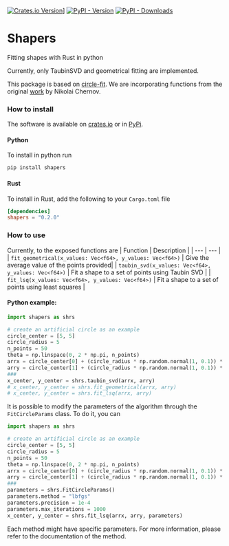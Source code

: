 [![Crates.io Version](https://img.shields.io/crates/v/shapers)](https://crates.io/crates/shapers)]
[![PyPI - Version](https://img.shields.io/pypi/v/shapers)](https://pypi.org/project/shapers/)
[![PyPI - Downloads](https://img.shields.io/pypi/dm/shapers)](https://pypi.org/project/shapers/)
# Shapers
Fitting shapes with Rust in python

Currently, only TaubinSVD and geometrical fitting are implemented. 

This package is based on [circle-fit](https://github.com/AlliedToasters/circle-fit/). We are incorporating functions from the original [work](https://people.cas.uab.edu/~mosya/cl/MATLABcircle.html) by Nikolai Chernov.


### How to install
The software is available on [crates.io](https://crates.io/crates/shapers) or in [PyPi](https://pypi.org/project/shapers/).
#### Python
To install in python run
```bash
pip install shapers
```

#### Rust
To install in Rust, add the following to your `Cargo.toml` file
```toml
[dependencies]
shapers = "0.2.0"
```


### How to use 
Currently, to the exposed functions are
| Function | Description |
| --- | --- |
| `fit_geometrical(x_values: Vec<f64>, y_values: Vec<f64>)` | Give the average value of the points provided|
| `taubin_svd(x_values: Vec<f64>, y_values: Vec<f64>)` | Fit a shape to a set of points using Taubin SVD |
| `fit_lsq(x_values: Vec<f64>, y_values: Vec<f64>)` | Fit a shape to a set of points using least squares |


#### Python example:
```python
import shapers as shrs

# create an artificial circle as an example
circle_center = [5, 5]
circle_radius = 5
n_points = 50
theta = np.linspace(0, 2 * np.pi, n_points)
arrx = circle_center[0] + (circle_radius * np.random.normal(1, 0.1)) * np.cos(theta)
arry = circle_center[1] + (circle_radius * np.random.normal(1, 0.1)) * np.sin(theta)
###
x_center, y_center = shrs.taubin_svd(arrx, arry)
# x_center, y_center = shrs.fit_geometrical(arrx, arry)
# x_center, y_center = shrs.fit_lsq(arrx, arry)
```

It is possible to modify the parameters of the algorithm through the `FitCircleParams` class. To do it, you can
```python
import shapers as shrs

# create an artificial circle as an example
circle_center = [5, 5]
circle_radius = 5
n_points = 50
theta = np.linspace(0, 2 * np.pi, n_points)
arrx = circle_center[0] + (circle_radius * np.random.normal(1, 0.1)) * np.cos(theta)
arry = circle_center[1] + (circle_radius * np.random.normal(1, 0.1)) * np.sin(theta)
### 
parameters = shrs.FitCircleParams()
parameters.method = "lbfgs"
parameters.precision = 1e-4
parameters.max_iterations = 1000
x_center, y_center = shrs.fit_lsq(arrx, arry, parameters)
```
Each method might have specific parameters. For more information, please refer to the documentation of the method.

